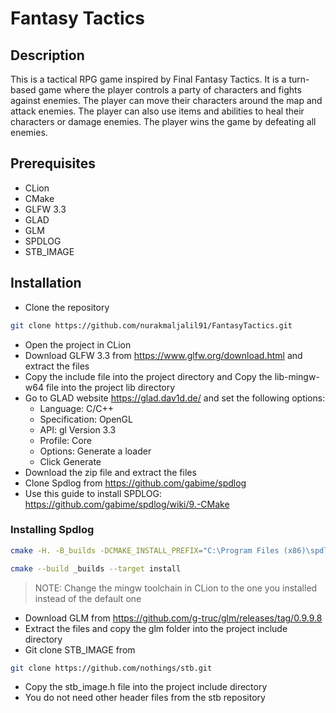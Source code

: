 # Fantasy Tactics

## Description

This is a tactical RPG game inspired by Final Fantasy Tactics. It is a turn-based game where the player controls a party of characters and fights against enemies. The player can move their characters around the map and attack enemies. The player can also use items and abilities to heal their characters or damage enemies. The player wins the game by defeating all enemies.

## Prerequisites

- CLion
- CMake
- GLFW 3.3
- GLAD
- GLM
- SPDLOG
- STB_IMAGE

## Installation

- Clone the repository
```bash
git clone https://github.com/nurakmaljalil91/FantasyTactics.git
```
- Open the project in CLion 
- Download GLFW 3.3 from https://www.glfw.org/download.html and extract the files
- Copy the include file into the project directory and Copy the lib-mingw-w64 file into the project lib directory
- Go to GLAD website https://glad.dav1d.de/ and set the following options:
    - Language: C/C++
    - Specification: OpenGL
    - API: gl Version 3.3
    - Profile: Core
    - Options: Generate a loader
    - Click Generate
- Download the zip file and extract the files
- Clone Spdlog from https://github.com/gabime/spdlog
- Use this guide to install SPDLOG: https://github.com/gabime/spdlog/wiki/9.-CMake

### Installing Spdlog

```bash
cmake -H. -B_builds -DCMAKE_INSTALL_PREFIX="C:\Program Files (x86)\spdlog" -G "MinGW Makefiles" -DCMAKE_CXX_STANDARD=17
```

```bash
cmake --build _builds --target install
```

> NOTE: Change the mingw toolchain in CLion to the one you installed instead of the default one

- Download GLM from https://github.com/g-truc/glm/releases/tag/0.9.9.8
- Extract the files and copy the glm folder into the project include directory
- Git clone STB_IMAGE from

```bash
git clone https://github.com/nothings/stb.git
```

- Copy the stb_image.h file into the project include directory
- You do not need other header files from the stb repository